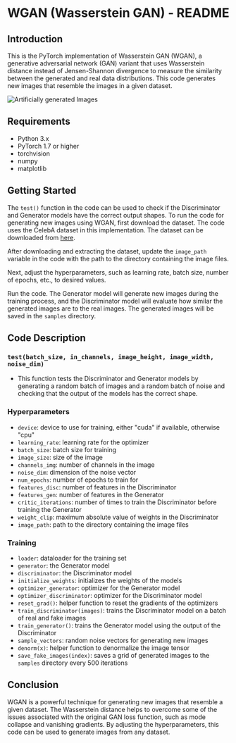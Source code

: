 
# WGAN (Wasserstein GAN) - README

## Introduction
This is the PyTorch implementation of Wasserstein GAN (WGAN), a generative adversarial network (GAN) variant that uses Wasserstein distance instead of Jensen-Shannon divergence to measure the similarity between the generated and real data distributions. This code generates new images that resemble the images in a given dataset.

![Artificially generated Images](https://github.com/shivamsharma00/wgan/blob/master/gan_gif.gif)

## Requirements
* Python 3.x
* PyTorch 1.7 or higher
* torchvision
* numpy
* matplotlib

## Getting Started
The `test()` function in the code can be used to check if the Discriminator and Generator models have the correct output shapes. To run the code for generating new images using WGAN, first download the dataset. The code uses the CelebA dataset in this implementation. The dataset can be downloaded from [here](https://www.kaggle.com/jessicali9530/celeba-dataset). 

After downloading and extracting the dataset, update the `image_path` variable in the code with the path to the directory containing the image files. 

Next, adjust the hyperparameters, such as learning rate, batch size, number of epochs, etc., to desired values.

Run the code. The Generator model will generate new images during the training process, and the Discriminator model will evaluate how similar the generated images are to the real images. The generated images will be saved in the `samples` directory.

## Code Description
### `test(batch_size, in_channels, image_height, image_width, noise_dim)`
* This function tests the Discriminator and Generator models by generating a random batch of images and a random batch of noise and checking that the output of the models has the correct shape.

### Hyperparameters
* `device`: device to use for training, either "cuda" if available, otherwise "cpu"
* `learning_rate`: learning rate for the optimizer
* `batch_size`: batch size for training
* `image_size`: size of the image
* `channels_img`: number of channels in the image
* `noise_dim`: dimension of the noise vector
* `num_epochs`: number of epochs to train for
* `features_disc`: number of features in the Discriminator
* `features_gen`: number of features in the Generator
* `critic_iterations`: number of times to train the Discriminator before training the Generator
* `weight_clip`: maximum absolute value of weights in the Discriminator
* `image_path`: path to the directory containing the image files

### Training
* `loader`: dataloader for the training set
* `generator`: the Generator model
* `discriminator`: the Discriminator model
* `initialize_weights`: initializes the weights of the models
* `optimizer_generator`: optimizer for the Generator model
* `optimizer_discriminator`: optimizer for the Discriminator model
* `reset_grad()`: helper function to reset the gradients of the optimizers
* `train_discriminator(images)`: trains the Discriminator model on a batch of real and fake images
* `train_generator()`: trains the Generator model using the output of the Discriminator
* `sample_vectors`: random noise vectors for generating new images
* `denorm(x)`: helper function to denormalize the image tensor
* `save_fake_images(index)`: saves a grid of generated images to the `samples` directory every 500 iterations

## Conclusion
WGAN is a powerful technique for generating new images that resemble a given dataset. The Wasserstein distance helps to overcome some of the issues associated with the original GAN loss function, such as mode collapse and vanishing gradients. By adjusting the hyperparameters, this code can be used to generate images from any dataset.
